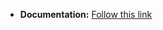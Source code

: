 - **Documentation:** [Follow this link](https://fortunate-headlight-ff9.notion.site/ADQ-UBUNTUDESKTOP-IAC-8caceafdf6f14875810396b9a136a86e)
